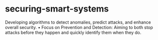 # securing-smart-systems
Developing algorithms to detect anomalies, predict attacks, and enhance overall security. • Focus on Prevention and Detection: Aiming to both stop attacks before they happen and quickly identify them when they do.
